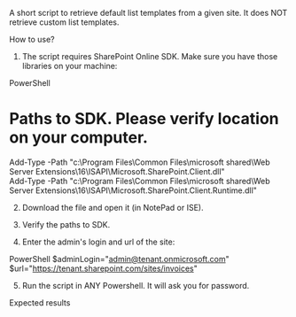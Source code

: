 A short script to retrieve default list templates from a given site. It does NOT retrieve custom list templates.

 

 

How to use?

1. The script requires SharePoint Online SDK. Make sure you have those libraries on your machine:

PowerShell
# Paths to SDK. Please verify location on your computer. 
Add-Type -Path "c:\Program Files\Common Files\microsoft shared\Web Server Extensions\16\ISAPI\Microsoft.SharePoint.Client.dll"  
Add-Type -Path "c:\Program Files\Common Files\microsoft shared\Web Server Extensions\16\ISAPI\Microsoft.SharePoint.Client.Runtime.dll"  
 
2. Download the file and open it (in NotePad or ISE).

3. Verify the paths to SDK.

4. Enter the admin's login and url of the site:

PowerShell
$adminLogin="admin@tenant.onmicrosoft.com" 
$url="https://tenant.sharepoint.com/sites/invoices" 
 
5. Run the script in ANY Powershell. It will ask you for password.

 

 

Expected results

 



 

